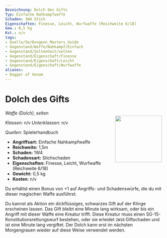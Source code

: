 ```yaml
---
Bezeichnung: Dolch des Gifts
Typ: Einfache Nahkampfwaffe
Schaden: 1W4 Stich
Eigenschaften: Finesse, Leicht, Wurfwaffe (Reichweite 6/18)
Gew.: 0,5 kg
Kst.: n/v
tags:
- Quelle/5e/Dungeon_Masters_Guide
- Gegenstand/Waffe/Nahkampf/Einfach
- Gegenstand/Seltenheit/selten
- Gegenstand/Eigenschaft/Finesse
- Gegenstand/Eigenschaft/Leicht
- Gegenstand/Eigenschaft/Wurfwaffe
aliases:
- Dagger of Venom
---
```

# Dolch des Gifts
*Waffe (Dolch), selten*  
<img src="Dolch-des-Gifts.webp" align="right" width="150">

_Klassen:_ n/v 
_Unterklassen:_  n/v

_Quellen:_ Spielerhandbuch

- **Angriffsart:** Einfache Nahkampfwaffe
- **Reichweite:** 1,5m
- **Schaden:** 1W4
- **Schadensart:** Stichschaden
- **Eigenschaften:** Finesse, Leicht, Wurfwaffe (Reichweite 6/18)
- **Gewicht:** 0,5 kg
- **Kosten**: n/v

Du erhältst einen Bonus von +1 auf Angriffs- und Schadenswürfe, die du mit dieser magischen Waffe ausführst.

Du kannst als Aktion ein dickflüssiges, schwarzes Gift auf der Klinge erscheinen lassen. Das Gift bleibt eine Minute lang wirksam, oder bis ein Angriff mit dieser Waffe eine Kreatur trifft. Diese Kreatur muss einen SG-15-Konstitutionsrettungswurf bestehen, oder sie erleidet `2W10` Giftschaden und ist eine Minute lang vergiftet. Der Dolch kann erst im nächsten Morgengrauen wieder auf diese Weise verwendet werden.